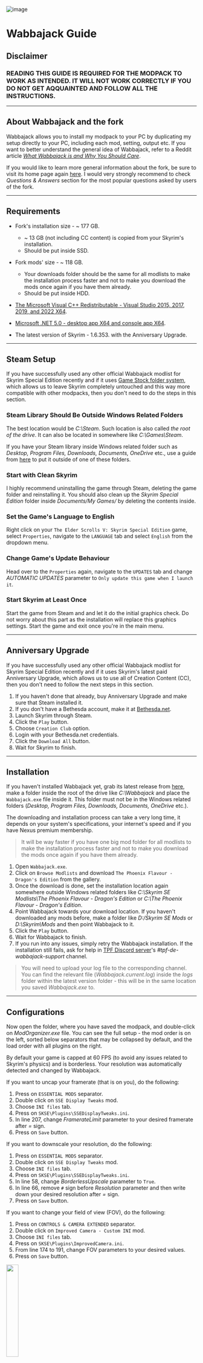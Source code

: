 ![image](images/Banner.webp)

# Wabbajack Guide

## Disclaimer

### READING THIS GUIDE IS REQUIRED FOR THE MODPACK TO WORK AS INTENDED. IT WILL NOT WORK CORRECTLY IF YOU DO NOT GET AQQUAINTED AND FOLLOW ALL THE INSTRUCTIONS.

---

## About Wabbajack and the fork

Wabbajack allows you to install my modpack to your PC by duplicating my setup directly to your PC, including each mod, setting, output etc. 
If you want to better understand the general idea of Wabbajack, refer to a Reddit article 
[_What Wabbajack is and Why You Should Care_](https://www.reddit.com/r/skyrimmods/comments/mbfk5f/what_wabbajack_is_and_why_you_should_care/).

If you would like to learn more general information about the fork, be sure to visit its home page again [here](https://www.nexusmods.com/skyrimspecialedition/mods/51973). 
I would very strongly recommend to check _Questions & Answers_ section for the most popular questions asked by users of the fork.

---

## Requirements

  - Fork's installation size - ~ 177 GB.
    - ~ 13 GB (not including CC content) is copied from your Skyrim's installation.
    - Should be put inside SSD.
  - Fork mods' size - ~ 118 GB.
    - Your downloads folder should be the same for all modlists to make the installation process faster and not to make you download the mods once again 
if you have them already.
    - Should be put inside HDD.
  
  - [The Microsoft Visual C++ Redistributable - Visual Studio 2015, 2017, 2019, and 2022 X64](https://docs.microsoft.com/en-us/cpp/windows/latest-supported-vc-redist?view=msvc-160#visual-studio-2015-2017-2019-and-2022).
  - [Microsoft .NET 5.0 - desktop app X64 and console app X64](https://dotnet.microsoft.com/download/dotnet/5.0/runtime).
  - The latest version of Skyrim - 1.6.353. with the Anniversary Upgrade.

---

## Steam Setup

If you have successfully used any other official Wabbajack modlist for Skyrim Special Edition recently and if it uses [Game Stock folder system](https://github.com/wabbajack-tools/wabbajack/wiki/Keeping-The-Game-Folder-Clean-(via-local-game-installs)), which allows us to leave Skyrim completely untouched and this way more compatible with other modpacks, then you don't need to do the steps in this section.

### Steam Library Should Be Outside Windows Related Folders

The best location would be _C:\Steam_. Such location is also called _the root of the drive_. It can also be located in somewhere like _C:\Games\Steam_.

If you have your Steam library inside Windows related folder such as _Desktop, Program Files, Downloads, Documents, OneDrive_ etc., 
use a guide from [here](https://github.com/LostDragonist/steam-library-setup-tool/wiki/Usage-Guide) to put it outside of one of these folders.

### Start with Clean Skyrim

I highly recommend uninstalling the game through Steam, deleting the game folder and reinstalling it. You should also clean up the _Skyrim Special Edition_ folder inside _Documents/My Games/_ by deleting the contents inside.

### Set the Game's Language to English

Right click on your `The Elder Scrolls V: Skyrim Special Edition` game, select `Properties`, navigate to the `LANGUAGE` tab and select `English` from the dropdown menu.

### Change Game's Update Behaviour

Head over to the `Properties` again, navigate to the `UPDATES` tab and change _AUTOMATIC UPDATES_ parameter to `Only update this game when I launch it`. 

### Start Skyrim at Least Once

Start the game from Steam and and let it do the initial graphics check. Do not worry about this part as the installation will replace this graphics settings. Start the game and exit once you're in the main menu.

---

## Anniversary Upgrade

If you have successfully used any other official Wabbajack modlist for Skyrim Special Edition recently and if it uses Skyrim's latest paid Anniversary Upgrade, which allows us to use all of Creation Content (CC), then you don't need to follow the next steps in this section.

1. If you haven't done that already, buy Anniversary Upgrade and make sure that Steam installed it.
2. If you don't have a Bethesda account, make it at [Bethesda.net](https://bethesda.net/en/dashboard).
3. Launch Skyrim through Steam.
4. Click the `Play` button.
5. Choose `Creation Club` option.
6. Login with your Bethesda.net credentials.
7. Click the `Download All` button.
8. Wait for Skyrim to finish.

---

## Installation

If you haven't installed Wabbajack yet, grab its latest release from [here](https://github.com/wabbajack-tools/wabbajack/releases), make a folder inside the root of the drive like _C:\Wabbajack_ and place the `Wabbajack.exe` file inside it. This folder must not be in the Windows related folders 
(_Desktop, Program Files, Downloads, Documents, OneDrive_ etc.).

The downloading and installation process can take a very long time, it depends on your system's specifications, your internet's speed and if you have Nexus premium membership.
> It will be way faster if you have one big mod folder for all modlists to make the installation process faster and not to make you download the mods once again 
if you have them already.

1. Open `Wabbajack.exe`.
2. Click on `Browse Modlists` and download `The Phoenix Flavour - Dragon's Edition` from the gallery.
3. Once the download is done, set the installation location again somewhere outside Windows related folders like _C:\Skyrim SE Modlists\The Phoenix Flavour - Dragon's Edition_ or _C:\The Phoenix Flavour - Dragon's Edition_. 
4. Point Wabbajack towards your download location. If you haven't downloaded any mods before, make a folder like _D:/Skyrim SE Mods_ or _D:\Skyrim\Mods_ and 
then point Wabbajack to it.
5. Click the `Play` button.
6. Wait for Wabbajack to finish.
7. If you run into any issues, simply retry the Wabbajack installation. If the installation still fails, 
ask for help in [TPF Discord server](https://discord.gg/fBFpdPuK)'s _#tpf-de-wabbajack-support_ channel. 
> You will need to upload your log file to the corresponding channel. 
You can find the relevant file (_Wabbajack.current.log_) inside the _logs_ folder within the latest version folder - this will be in the same location you saved _Wabbajack.exe_ to.

---

## Configurations

Now open the folder, where you have saved the modpack, and double-click on _ModOrganizer.exe_ file. You can see the full setup - the mod order is on the left, sorted below separators that may be collapsed by default, and the load order with all plugins on the right.

By default your game is capped at 60 FPS (to avoid any issues related to Skyrim's physics) and is borderless. Your resolution was automatically detected and changed by Wabbajack.

If you want to uncap your framerate (that is on you), do the following:

1. Press on `ESSENTIAL MODS` separator.
2. Double click on `SSE Display Tweaks` mod.
3. Choose `INI files` tab.
4. Press on `SKSE\Plugins\SSEDisplayTweaks.ini`.
5. In line 207, change _FramerateLimit_ parameter to your desired framerate after _=_ sign.
7. Press on `Save` button.

If you want to downscale your resolution, do the following:

1. Press on `ESSENTIAL MODS` separator.
2. Double click on `SSE Display Tweaks` mod.
3. Choose `INI files` tab.
4. Press on `SKSE\Plugins\SSEDisplayTweaks.ini`.
5. In line 58, change _BorderlessUpscale_ parameter to `True`.
6. In line 66, remove `#` sign before _Resolution_ parameter and then write down your desired resolution after _=_ sign.
7. Press on `Save` button.

If you want to change your field of view (FOV), do the following:

1. Press on `CONTROLS & CAMERA EXTENDED` separator.
2. Double click on `Improved Camera - Custom INI` mod.
3. Choose `INI files` tab.
4. Press on `SKSE\Plugins\ImprovedCamera.ini`.
5. From line 174 to 191, change FOV parameters to your desired values.
6. Press on `Save` button.

<p>
    <img width="25%" src="https://user-images.githubusercontent.com/37147270/153157130-5fa2ffc8-8770-4b9a-8565-a0e564af2542.png" /> 
</p>

---

Some of the mods inside Mod Organizer are disabled by default in the modpack. Some of these are:
  - _Blade and Bunt - Vanilla Difficulty Modifiers_ in TPF's _Combat & Encounters_ section, because it makes the game easier and less interesting. If you find the combat of the game too difficult even after tweaking the game's difficulty, you are free to enable the mod by clicking on a rectangle right next to its name on the left side of MO2, but then you will also need to put its plugin right next after Blade and Blunt's plugin _BladeandBlunt.esp_ on the right side of MO2 by simply dragging it.
  - All the mods in _WIDESCREEN SUPPORT_ section, because obviosuly only a few have those huge monitors. If you are actually one of them, enable all the mods under this section and you are done.
> Do not touch any other disabled mods for now.

Finally we are ready to open and finish configuring the game. Above the load order (in the right pane), you can see the executables drop-down. Very likely _The Phoenix Flavour - Dragon's Edition_ was already selected here, so you can start the game by clicking _Run_.

---

## In-Game Adjustments

And now we are ready to jump into the game.

There are some charcter presets available for your walkthrough. To use them, choose `Presets` option in the top right side of the character creation menu,
then press `F9` button to load available presets and then choose the desired one according to the race and the gender you have choosen for the character.

If you want to make your character on your own, at first we need to activate our character's high poly head (much more detailed head than the vanilla one, 
which you can also shape in much more ways) in character creation menu and then our hair, brows (and/or scars, beard) will look excellent on us.

<p align="center">
    <img width="50%" src="https://user-images.githubusercontent.com/37147270/151776057-aaa74ddf-396d-4bc4-9c83-18be28950be6.png" /> 
</p>

Then customize your character to your heart's content (while being reasonable). Hair with physics for women are obtainable by choosing hair with _KSHairdosSMP.esp_ near their name.
<p align="center">
    <img width="75%" src="https://user-images.githubusercontent.com/37147270/151706652-f8f91309-203f-4b10-a975-8be565db54fd.png" /> 
</p>
If you want to use hair with physics for men, you will find instructions on how to get them a bit later. For better results with those, equip bald hair style now.

---

After you get control over movements of your character, don’t go anywhere right away. 
It will be awesome if you wait for a pop-up about finishing things setting up to appear before doing anything else.
Don't be scared if you saw parts of your body during the movement (and/or after you finished creating your character), that will go away, when you will regain full control of your character.

After talking with Ralof or Hadvar, you can turn on the following mods to decide if you would want to use them. They affect just the visual side of the game. 
If you aren't a fan, just press the same button once again to turn them off. 

* **Improved Camera** - Press your `F` key to toggle between the first and the third person view. If you accidentally used a mouse wheel to try to do that, use the same wheel in the opposite direction to disable the headbobbing feature. 
* **Look What You See** - Press your `V` key.
> A headtracking mod. Can be seen in action in the third person view.
* **Equipment Toggle** - Press `Page Down` button to toggle your heagear's visibility off and on.
* **Animated Shouts** - Press your `right Alt` key.
> You will be able to see this mod in action only after getting your first shout. Have left a tip about these 4 mods in my gameplay guide for the fork too if you forget about them.

Also we have toggable compass, so feel free to press `X` key to turn it on and off when you need that.

Some quick tips before the end:

* **About the option to remove your tail** - It is weird, but you will actually need to equip another tail to get rid from... "them both". To get the tail, open your inventory and in misc item section find an item called `AddItemMenu` and click on it. Another menu with 4 items will pop up. Grab an item with a search option. Then open your inventory and use the item with the search option. Type `tail` in AddItemMenu's searcher. Choose the mod's plugin and grab your tail. Then equip it like gear and your tail will be gone.
* **About hair with physics for men** - You will need to use AddItemMenu again, but this time type the word `hair`.
* **About ENB** - `F10` button toggles the ENB effect, `F11` opens the ENB GUI, `F7` toggles an FPS counter. Feel free to make screenshots with Steam by using `F12`.
> If the ENB isn't for you and you want to change it, delete modpack's _enbseries_ folder and _enbseries.ini_ file from the fork's _Stock Game_ folder and replace with the ones from your desired ENB.
* **About fast travelling** - By default fast travel is disabled, because it becomes much more interesting that way (you travel and discover much more) and there are plenty of ways to travel around - as in vanilla (horses, carriages, boats), paragliding, spells and another mean, which is tied to a quest (don't want to spoil that). If you still aren't sold, feel free to reenable it by disabling _Disable Fast Travel SKSE - No Janky Map UI_ mod under the _INTERFACE EXTENDED_ separator.

---

**And some important info.** _Note_ in the Bannered Mare can be activated **only** after 5 in-game days after you have finished the main quest _Unbound_.

Also a reminder that the modlist uses a mod called _End Times_, which will **end the game** if don't finish the main quest line by default in one in-game year (approximately **18 real life days, that means 432 real life hours**). Go into the mod's mod configuration menu and lock the slider not to be tempted to change the final date all time. 
That should be enough (and even feels right somehow) to do many other things in between saving the world for the first time. 
And don't worry - **the game won't end if you finish the main quest**. You can always enter into MCM again to see how much time you have left. Be sure to remember.

---

## Thank You

And that's it! You are ready for the action.

If you have any questions following these instructions, something doesn't allow you to finish the setup (but before that you have actually checked you have all the requirements for the fork) or if you find a typo or any other mistake in the documentation, 
feel free to report in [TPF Discord server](https://discord.gg/Kmv898u4)'s _#tpf-de-wabbajack-support_ channel. 
If you have experienced a bug during your walkthrough, jump in [*Reporting Bugs*](BUGS.md) section first.

If you want to learn more about what the modpack offers and what actually many of the mods do, check my [gameplay guide](GAMEPLAY.md). 

If you would like to make any recommendations after looking into what the modlist has to offer or to give me an advice, 
please use _Posts_ feature on Nexus or use _#tpf-de-feedback_ on TPF's Discord server. Suggestions on how to improve the documentation are also welcome on GitHub.
Before asking additional questions be sure to check the gameplay guide mentioned before and the _Questions & Answers_ section on Nexus.

If you want to help me, don't forget to endorse the fork’s page on Nexus and write something positive for me to read (I am happy to hear from people in Discord too). 
If you want to help even more, you can donate by pressing the button right below. 

[![ko-fi](https://ko-fi.com/img/githubbutton_sm.svg)](https://ko-fi.com/H2H6ABHYO)

I will post about updates for the modpack in both TPF's and Wabbajack's Discord servers.

If you just want to chat, share your beautiful screenshots, builds or performance parameters, I am still happy to see you around on Nexus and in Discord. :)
